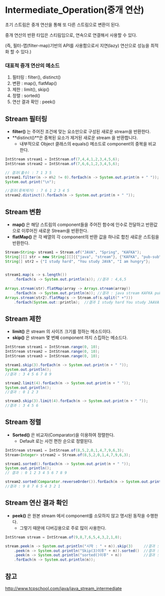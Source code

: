 # Intermediate_Operation(중개 연산)

초기 스트림은 중개 연산을 통해 또 다른 스트림으로 변환이 된다.

중개 연산의 반환 타입은 스티림임으로, 연속으로 연결해서 사용할 수 있다.

(즉, 필터-맵(filter-map)기반의 API를 사용함으로서 지연(lazy) 연산으로 성능을 최적화 할 수 있다.)

### **대표적 중개 연산의 메소드**
1. 필터링 : filter(), distinct()
2. 변환 : map(), flatMap()
3. 제한 : limit(), skip()
4. 정렬 : sorted()
5. 연산 결과 확인 : peek()


## Stream 필터링

+ **filter()** 는 주어진 조건에 맞는 요소만으로 구성된 새로운 stream을 반환한다.
+ **distinct()**은 중복된 요소가 제거된 새로운 stream 을 반환합니다.
    + 내부적으로 Object 클래스의 equals() 메소드로 component의 중복을 비교한다.

```java
IntStream stream1 = IntStream.of(7,4,4,1,2,3,4,5,6);
IntStream stream2 = IntStream.of(7,6,6,1,2,3,4,5,6);

// 결과(홀수) : 7 1 3 5
stream1.filter(n -> n%2 != 0).forEach(n -> System.out.print(n + " "));
System.out.print("\n");

//결과(중복제거) : 7 6 1 2 3 4 5
stream2.distinct().forEach(n -> System.out.print(n + " "));
```

## Stream 변환

+ **map()** 은  해당 스트림의 component들을 주어진 함수에 인수로 전달하고 반환값으로 이루어진 새로운 Stream을 반환한다.
+ **flatMap()** 은 각 배열의 각 component의 반환 값을 하나로 합친 새로운 스트림을 반환한다.

```java
Stream<String> stream1 = Stream.of("JAVA", "Spring", "KAFKA");
String[][] str = new String[][]{{"java", "stream"}, {"KAFKA", "pub-sub"}, {"Spring", "Don't know"}};
String[] str2 = {"I study hard", "You study JAVA", "I am hungry"};
        

stream1.map(s -> s.length())
    .forEach(s -> System.out.println(s)); //결과 : 4,6,5
        
Arrays.stream(str).flatMap(array -> Arrays.stream(array))
    .forEach(n -> System.out.println(n)); //결과 : java stream KAFKA pub-sub Spring Don't know
Arrays.stream(str2).flatMap(s -> Stream.of(s.split(" +")))
    .forEach(System.out::println);  //결과 I study hard You study JAAVA I am hungry
```


## Stream 제한

+ **limit()** 은 stream 의 사이즈 크기를 정하는 메소드이다.
+ **skip()** 은 stream 몇 번째 component 까지 스킵하는 메소드다.

```java
IntStream stream1 = IntStream.range(0, 10);
IntStream stream2 = IntStream.range(0, 10);
IntStream stream3 = IntStream.range(0, 10);

stream1.skip(3).forEach(n -> System.out.print(n + " "));
System.out.println();
//결과 : 3 4 5 6 7 8 9

stream2.limit(4).forEach(n -> System.out.print(n + " "));
System.out.println();
//결과 : 0 1 2 3

stream3.skip(3).limit(4).forEach(n -> System.out.print(n + " "));
//결과 : 3 4 5 6
```

## Stream 정렬

+ **Sorted()** 은 비교자(Comparator)을 이용하여 정렬한다.
    + Default 로는 사전 편찬 순으로 정렬된다.

```java
IntStream stream1 = IntStream.of(8,5,2,0,1,4,7,9,6,3);
Stream<Integer> stream2 = Stream.of(8,5,2,0,1,4,7,9,6,3);

stream1.sorted().forEach(n -> System.out.print(n + " "));
System.out.println();
// 결과 : 0 1 2 3 4 5 6 7 8 9

stream2.sorted(Comparator.reverseOrder()).forEach(n -> System.out.print(n + " "));
//결과 : 9 8 7 6 5 4 3 2 1
```

## Stream 연산 결과 확인

+ **peek()** 은 원본 stream 에서 component를 소모하지 않고 명시된 동작을 수행한다.
    + 그렇기 때문에 디버깅용으로 주로 많이 사용한다.

```java
IntStream stream = IntStream.of(9,8,7,6,5,4,3,2,1,0);

stream.peek(n -> System.out.println("시작 : " + n)).skip(3)     //결과 : 9,8,7,6,5,4,3,2,1,0
    .peek(n -> System.out.println("Skip(3)이후" + n)).sorted()  //결과 : 6,5,4,3,2,1,0
    .peek(n -> System.out.println("sorted()이후" + n))          //결과 : 0,1,2,3,4,5,6
    .forEach(n -> System.out.println(n));
```


## 참고
http://www.tcpschool.com/java/java_stream_intermediate

